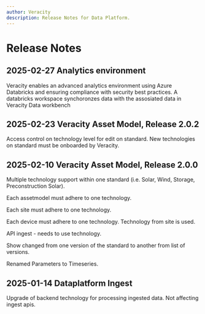 ```yaml
---
author: Veracity
description: Release Notes for Data Platform.
---
```


# Release Notes

## 2025-02-27 Analytics environment
Veracity enables an advanced analytics environment using Azure Databricks and ensuring compliance with security best practices. A databricks workspace synchoronzes data with the assosiated data in Veracity Data workbench

## 2025-02-23 Veracity Asset Model, Release 2.0.2
Access control on technology level for edit on standard.
New technologies on standard must be onboarded by Veracity.

## 2025-02-10 Veracity Asset Model, Release 2.0.0


Multiple technology support within one standard (i.e. Solar, Wind, Storage, Preconstruction Solar).

Each assetmodel must adhere to one technology.

Each site must adhere to one technology.

Each device must adhere to one technology. Technology from site is used.

API ingest - needs to use technology.

Show changed from one version of the standard to another from list of versions.

Renamed Parameters to Timeseries.


## 2025-01-14 Dataplatform Ingest

Upgrade of backend technology for processing ingested data. Not affecting ingest apis.
